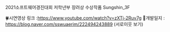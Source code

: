 2021소프트웨어경진대회 저학년부 장려상 수상작품 Sungshin_3F

🍀시연영상 링크 :https://www.youtube.com/watch?v=zXTj-2Ruv7g
🔮개발일지 : https://blog.naver.com/sswuaerim/222494243889 (서로이웃 보기)
